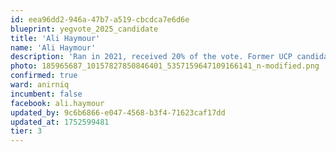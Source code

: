 ```yaml
---
id: eea96dd2-946a-47b7-a519-cbcdca7e6d6e
blueprint: yegvote_2025_candidate
title: 'Ali Haymour'
name: 'Ali Haymour'
description: 'Ran in 2021, received 20% of the vote. Former UCP candidate in Edmonton North-West'
photo: 185965687_10157827850846401_5357159647109166141_n-modified.png
confirmed: true
ward: anirniq
incumbent: false
facebook: ali.haymour
updated_by: 9c6b6866-e047-4568-b3f4-71623caf17dd
updated_at: 1752599481
tier: 3
---
```

